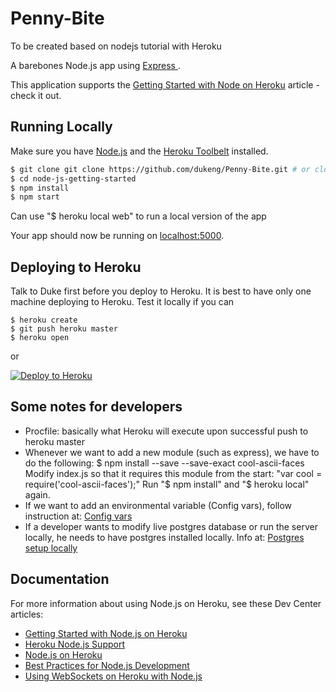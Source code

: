 # Penny-Bite

To be created based on nodejs tutorial with Heroku

A barebones Node.js app using [Express ](http://expressjs.com/).

This application supports the [Getting Started with Node on Heroku](https://devcenter.heroku.com/articles/getting-started-with-nodejs) article - check it out.

## Running Locally

Make sure you have [Node.js](http://nodejs.org/) and the [Heroku Toolbelt](https://toolbelt.heroku.com/) installed.

```sh
$ git clone git clone https://github.com/dukeng/Penny-Bite.git # or clone your own fork
$ cd node-js-getting-started
$ npm install
$ npm start
```

Can use "$ heroku local web" to run a local version of the app 

Your app should now be running on [localhost:5000](http://localhost:5000/).

## Deploying to Heroku

Talk to Duke first before you deploy to Heroku. It is best to have only one machine deploying to Heroku. Test it locally if you can

```
$ heroku create
$ git push heroku master
$ heroku open
```
or

[![Deploy to Heroku](https://www.herokucdn.com/deploy/button.png)](https://heroku.com/deploy)

## Some notes for developers

- Procfile: basically what Heroku will execute upon successful push to heroku master
- Whenever we want to add a new module (such as express), we have to do the following:
$ npm install --save --save-exact cool-ascii-faces
Modify index.js so that it requires this module from the start: "var cool = require('cool-ascii-faces');"
Run "$ npm install" and "$ heroku local" again.
- If we want to add an environmental variable (Config vars), follow instruction at: [Config vars](https://devcenter.heroku.com/articles/getting-started-with-nodejs#define-config-vars)
- If a developer wants to modify live postgres database or run the server locally, he needs to have postgres installed locally. Info at: 
[Postgres setup locally](https://devcenter.heroku.com/articles/getting-started-with-nodejs#provision-a-database)

## Documentation

For more information about using Node.js on Heroku, see these Dev Center articles:

- [Getting Started with Node.js on Heroku](https://devcenter.heroku.com/articles/getting-started-with-nodejs)
- [Heroku Node.js Support](https://devcenter.heroku.com/articles/nodejs-support)
- [Node.js on Heroku](https://devcenter.heroku.com/categories/nodejs)
- [Best Practices for Node.js Development](https://devcenter.heroku.com/articles/node-best-practices)
- [Using WebSockets on Heroku with Node.js](https://devcenter.heroku.com/articles/node-websockets)